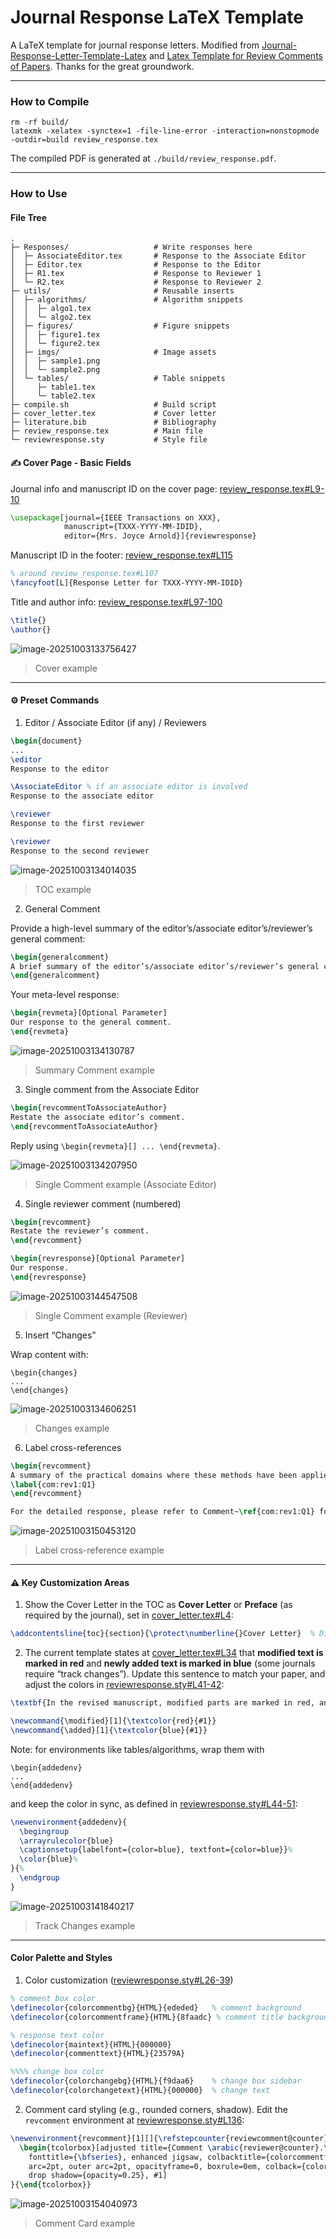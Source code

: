 # Journal Response LaTeX Template

A LaTeX template for journal response letters. Modified from [Journal-Response-Letter-Template-Latex](https://github.com/shellywhen/Journal-Response-Letter-Template-Latex) and [Latex Template for Review Comments of Papers](https://github.com/NeuroDong/Latex_for_review_comments). Thanks for the great groundwork.

---

### How to Compile

```shell
rm -rf build/
latexmk -xelatex -synctex=1 -file-line-error -interaction=nonstopmode -outdir=build review_response.tex
```

The compiled PDF is generated at `./build/review_response.pdf`.

---

### How to Use


#### File Tree

```shell
.
├─ Responses/                   # Write responses here
│  ├─ AssociateEditor.tex       # Response to the Associate Editor
│  ├─ Editor.tex                # Response to the Editor
│  ├─ R1.tex                    # Response to Reviewer 1
│  └─ R2.tex                    # Response to Reviewer 2
├─ utils/                       # Reusable inserts
│  ├─ algorithms/               # Algorithm snippets
│  │  ├─ algo1.tex
│  │  └─ algo2.tex
│  ├─ figures/                  # Figure snippets
│  │  ├─ figure1.tex
│  │  └─ figure2.tex
│  ├─ imgs/                     # Image assets
│  │  ├─ sample1.png
│  │  └─ sample2.png
│  └─ tables/                   # Table snippets
│     ├─ table1.tex
│     └─ table2.tex
├─ compile.sh                   # Build script
├─ cover_letter.tex             # Cover letter
├─ literature.bib               # Bibliography
├─ review_response.tex          # Main file
└─ reviewresponse.sty           # Style file
```


#### ✍️ Cover Page - Basic Fields

Journal info and manuscript ID on the cover page: [review_response.tex#L9-10](./review_response.tex#L9-10)

```latex
\usepackage[journal={IEEE Transactions on XXX},
            manuscript={TXXX-YYYY-MM-IDID},
            editor={Mrs. Joyce Arnold}]{reviewresponse}
```

Manuscript ID in the footer: [review_response.tex#L115](./review_response.tex#L115)

```latex
% around review_response.tex#L107
\fancyfoot[L]{Response Letter for TXXX-YYYY-MM-IDID}
```

Title and author info: [review_response.tex#L97-100](./review_response.tex#L97-100)

```latex
\title{}
\author{}
```

![image-20251003133756427](./imgs/image-20251003133756427.png)

> Cover example

---

#### ⚙️ Preset Commands

1. Editor / Associate Editor (if any) / Reviewers

```latex
\begin{document}
...
\editor
Response to the editor

\AssociateEditor % if an associate editor is involved
Response to the associate editor

\reviewer
Response to the first reviewer

\reviewer
Response to the second reviewer
```

![image-20251003134014035](./imgs/image-20251003134014035.png)

> TOC example

2. General Comment

Provide a high-level summary of the editor’s/associate editor’s/reviewer’s general comment:

```latex
\begin{generalcomment}
A brief summary of the editor’s/associate editor’s/reviewer’s general comment.
\end{generalcomment}
```

Your meta-level response:

```latex
\begin{revmeta}[Optional Parameter]
Our response to the general comment.
\end{revmeta}
```

![image-20251003134130787](./imgs/image-20251003134130787.png)

> Summary Comment example

3. Single comment from the Associate Editor

```latex
\begin{revcommentToAssociateAuthor}
Restate the associate editor’s comment.
\end{revcommentToAssociateAuthor}
```

Reply using `\begin{revmeta}[] ... \end{revmeta}`.

![image-20251003134207950](./imgs/image-20251003134207950.png)

> Single Comment example (Associate Editor)

4. Single reviewer comment (numbered)

```latex
\begin{revcomment}
Restate the reviewer’s comment.
\end{revcomment}
```

```latex
\begin{revresponse}[Optional Parameter]
Our response.
\end{revresponse}
```

![image-20251003144547508](./imgs/image-20251003144547508.png)

> Single Comment example (Reviewer)

5. Insert “Changes”

Wrap content with:

```
\begin{changes}
...
\end{changes}
```

![image-20251003134606251](./imgs/image-20251003134606251.png)

> Changes example

6. Label cross-references

```latex
\begin{revcomment}
A summary of the practical domains where these methods have been applied, or could be applied, is missing.
\label{com:rev1:Q1}
\end{revcomment}
```

```latex
For the detailed response, please refer to Comment~\ref{com:rev1:Q1} for Reviewer 1.
```

![image-20251003150453120](./imgs/image-20251003150453120.png)

> Label cross-reference example

---

#### ⚠️ Key Customization Areas

1. Show the Cover Letter in the TOC as **Cover Letter** or **Preface** (as required by the journal), set in [cover_letter.tex#L4](cover_letter.tex#L4):

```latex
\addcontentsline{toc}{section}{\protect\numberline{}Cover Letter}  % Display as “Cover Letter”
```

2. The current template states at [cover_letter.tex#L34](cover_letter.tex#L34) that **modified text is marked in red** and **newly added text is marked in blue** (some journals require “track changes”). Update this sentence to match your paper, and adjust the colors in [reviewresponse.sty#L41-42](reviewresponse.sty#L41-42):

```latex
\textbf{In the revised manuscript, modified parts are marked in red, and newly added parts are marked in blue.}
```

```latex
\newcommand{\modified}[1]{\textcolor{red}{#1}}
\newcommand{\added}[1]{\textcolor{blue}{#1}}
```

Note: for environments like tables/algorithms, wrap them with

```
\begin{addedenv}
...
\end{addedenv}
```

and keep the color in sync, as defined in [reviewresponse.sty#L44-51](reviewresponse.sty#L44-51):

```latex
\newenvironment{addedenv}{
  \begingroup
  \arrayrulecolor{blue}
  \captionsetup{labelfont={color=blue}, textfont={color=blue}}%
  \color{blue}%
}{%
  \endgroup
}
```

![image-20251003141840217](./imgs/image-20251003141840217.png)

> Track Changes example

---

#### Color Palette and Styles

1. Color customization ([reviewresponse.sty#L26-39](reviewresponse.sty#L26-39))

```latex
% comment box color
\definecolor{colorcommentbg}{HTML}{ededed}   % comment background
\definecolor{colorcommentframe}{HTML}{8faadc} % comment title background

% response text color
\definecolor{maintext}{HTML}{000000}
\definecolor{commenttext}{HTML}{23579A}

%%%% change box color
\definecolor{colorchangebg}{HTML}{f9daa6}    % change box sidebar
\definecolor{colorchangetext}{HTML}{000000}  % change text
```

2. Comment card styling (e.g., rounded corners, shadow). Edit the `revcomment` environment at [reviewresponse.sty#L136](reviewresponse.sty#L136):

```latex
\newenvironment{revcomment}[1][]{\refstepcounter{reviewcomment@counter}
  \begin{tcolorbox}[adjusted title={Comment \arabic{reviewer@counter}.\arabic{reviewcomment@counter}},
    fonttitle={\bfseries}, enhanced jigsaw, colbacktitle={colorcommentframe},
    arc=2pt, outer arc=2pt, opacityframe=0, boxrule=0em, colback={colorcommentbg},
    drop shadow={opacity=0.25}, #1]
}{\end{tcolorbox}}
```

![image-20251003154040973](./imgs/image-20251003154040973.png)

> Comment Card example